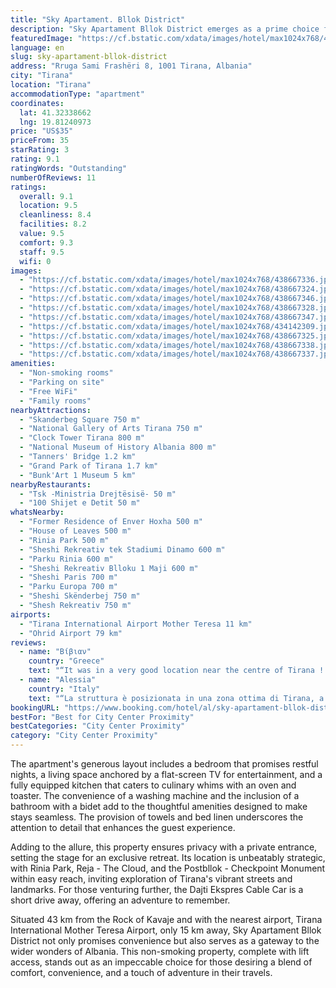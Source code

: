 ```yaml
---
title: "Sky Apartament. Bllok District"
description: "Sky Apartament Bllok District emerges as a prime choice for travelers seeking the comfort of home in the heart of Tirana."
featuredImage: "https://cf.bstatic.com/xdata/images/hotel/max1024x768/438667336.jpg?k=fdaa18e8f7f1bca1f0d7e8ae89c1fc67f67ca33c5ed0c871b281ef2141731b54&o=&hp=1"
language: en
slug: sky-apartament-bllok-district
address: "Rruga Sami Frashëri 8, 1001 Tirana, Albania"
city: "Tirana"
location: "Tirana"
accommodationType: "apartment"
coordinates:
  lat: 41.32338662
  lng: 19.81240973
price: "US$35"
priceFrom: 35
starRating: 3
rating: 9.1
ratingWords: "Outstanding"
numberOfReviews: 11
ratings:
  overall: 9.1
  location: 9.5
  cleanliness: 8.4
  facilities: 8.2
  value: 9.5
  comfort: 9.3
  staff: 9.5
  wifi: 0
images:
  - "https://cf.bstatic.com/xdata/images/hotel/max1024x768/438667336.jpg?k=fdaa18e8f7f1bca1f0d7e8ae89c1fc67f67ca33c5ed0c871b281ef2141731b54&o=&hp=1"
  - "https://cf.bstatic.com/xdata/images/hotel/max1024x768/438667324.jpg?k=1aa8ebc861fb7a1ebc247d99e58154c5a69fef6ad079d65034fba381dc776667&o=&hp=1"
  - "https://cf.bstatic.com/xdata/images/hotel/max1024x768/438667346.jpg?k=4c0c0bc3700850740fde6712f99be46f12d7c71f7f67f17219cf50635eb20afa&o=&hp=1"
  - "https://cf.bstatic.com/xdata/images/hotel/max1024x768/438667328.jpg?k=0fce17f6f97535d46c143771d71ba78c81278b54a8cdaee3df0fb58ba3f2caf8&o=&hp=1"
  - "https://cf.bstatic.com/xdata/images/hotel/max1024x768/438667347.jpg?k=63d4f64a466a720693a27df772c4e5418c57d5f65de77d8553dbe0f740f57fd9&o=&hp=1"
  - "https://cf.bstatic.com/xdata/images/hotel/max1024x768/434142309.jpg?k=667d035bbd42404e2ee75ee6b6e7c4a61bdca673298adcfabf939fb61782db37&o=&hp=1"
  - "https://cf.bstatic.com/xdata/images/hotel/max1024x768/438667325.jpg?k=0ad58b5c164fd41775d87409f6ecb407c0bdc2887e227a8fb38303219bb4c951&o=&hp=1"
  - "https://cf.bstatic.com/xdata/images/hotel/max1024x768/438667338.jpg?k=433ac43a968c9e4374bee35560348c4d92a093730d501b3acdd333ecbeed7604&o=&hp=1"
  - "https://cf.bstatic.com/xdata/images/hotel/max1024x768/438667337.jpg?k=fa448bd2b9a5aaf8f171a34fd60288682b3c71c36cc504c876e94dce3ee613d4&o=&hp=1"
amenities:
  - "Non-smoking rooms"
  - "Parking on site"
  - "Free WiFi"
  - "Family rooms"
nearbyAttractions:
  - "Skanderbeg Square 750 m"
  - "National Gallery of Arts Tirana 750 m"
  - "Clock Tower Tirana 800 m"
  - "National Museum of History Albania 800 m"
  - "Tanners' Bridge 1.2 km"
  - "Grand Park of Tirana 1.7 km"
  - "Bunk'Art 1 Museum 5 km"
nearbyRestaurants:
  - "Tsk -Ministria Drejtësisë- 50 m"
  - "100 Shijet e Detit 50 m"
whatsNearby:
  - "Former Residence of Enver Hoxha 500 m"
  - "House of Leaves 500 m"
  - "Rinia Park 500 m"
  - "Sheshi Rekreativ tek Stadiumi Dinamo 600 m"
  - "Parku Rinia 600 m"
  - "Sheshi Rekreativ Blloku 1 Maji 600 m"
  - "Sheshi Paris 700 m"
  - "Parku Europa 700 m"
  - "Sheshi Skënderbej 750 m"
  - "Shesh Rekreativ 750 m"
airports:
  - "Tirana International Airport Mother Teresa 11 km"
  - "Ohrid Airport 79 km"
reviews:
  - name: "Βίβιαν"
    country: "Greece"
    text: "“It was in a very good location near the centre of Tirana ! It was really big and comfortable ! The hostess was really helpful and polite !”"
  - name: "Alessia"
    country: "Italy"
    text: "“La struttura è posizionata in una zona ottima di Tirana, a pochi minuti da qualunque posto da visitare! La ragazza che ci ha accolti è stata molto gentile e disponibile! La consiglio molto, semplice, essenziale e giusta qualità prezzo”"
bookingURL: "https://www.booking.com/hotel/al/sky-apartament-bllok-district.en-gb.html?aid=8035640"
bestFor: "Best for City Center Proximity"
bestCategories: "City Center Proximity"
category: "City Center Proximity"
---
```


The apartment's generous layout includes a bedroom that promises restful nights, a living space anchored by a flat-screen TV for entertainment, and a fully equipped kitchen that caters to culinary whims with an oven and toaster. The convenience of a washing machine and the inclusion of a bathroom with a bidet add to the thoughtful amenities designed to make stays seamless. The provision of towels and bed linen underscores the attention to detail that enhances the guest experience.

Adding to the allure, this property ensures privacy with a private entrance, setting the stage for an exclusive retreat. Its location is unbeatably strategic, with Rinia Park, Reja - The Cloud, and the Postbllok - Checkpoint Monument within easy reach, inviting exploration of Tirana's vibrant streets and landmarks. For those venturing further, the Dajti Ekspres Cable Car is a short drive away, offering an adventure to remember.

Situated 43 km from the Rock of Kavaje and with the nearest airport, Tirana International Mother Teresa Airport, only 15 km away, Sky Apartament Bllok District not only promises convenience but also serves as a gateway to the wider wonders of Albania. This non-smoking property, complete with lift access, stands out as an impeccable choice for those desiring a blend of comfort, convenience, and a touch of adventure in their travels.
